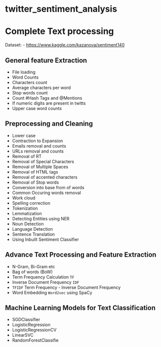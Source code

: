 # twitter_sentiment_analysis

# Complete Text processing

Dataset: - https://www.kaggle.com/kazanova/sentiment140

## General feature Extraction

- File loading
- Word Counts
- Characters count
- Average characters per word
- Stop words count
- Count #Hash Tags and @Mentions
- If numeric digits are present in twitts
- Upper case word counts

## Preprocessing and Cleaning

- Lower case
- Contraction to Expansion
- Emails removal and counts
- URLs removal and counts
- Removal of RT
- Removal of Special Characters
- Removal of Multiple Spaces
- Removal of HTML tags
- Removal of accented characters
- Removal of Stop words
- Conversion into base from of words
- Common Occuring words removal
- Work cloud
- Spelling correction
- Tokenization
- Lemmatization
- Detecting Entities using NER
- Noun Detection
- Language Detection
- Sentence Translation
- Using Inbuilt Sentiment Classifier

## Advance Text Processing and Feature Extraction

- N-Gram, Bi-Gram etc
- Bag of words (BoW)
- Term Frequency Calculation `TF`
- Inverse Document Frequency `IDF`
- `TFIDF` Term Frequency - Inverse Document Frequency
- Word Embedding `Word2vec` using SpaCy

## Machine Learning Models for Text Classification

- SGDClassifier
- LogisticRegression
- LogisticRegressionCV
- LinearSVC
- RandomForestClassifie